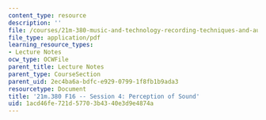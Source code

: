 ```yaml
---
content_type: resource
description: ''
file: /courses/21m-380-music-and-technology-recording-techniques-and-audio-production-fall-2016/1acd46fe721d57703b4340e3d9e4874a_MIT21M_380F16_ses04_note.pdf
file_type: application/pdf
learning_resource_types:
- Lecture Notes
ocw_type: OCWFile
parent_title: Lecture Notes
parent_type: CourseSection
parent_uid: 2ec4ba6a-bdfc-e929-0799-1f8fb1b9ada3
resourcetype: Document
title: '21m.380 F16 -- Session 4: Perception of Sound'
uid: 1acd46fe-721d-5770-3b43-40e3d9e4874a
---
```

